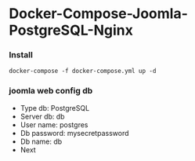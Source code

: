 # Docker-Compose-Joomla-PostgreSQL-Nginx

### Install
```cp docker-compose.yml makedb.php nginx.conf /home/user/
docker-compose -f docker-compose.yml up -d
```
### joomla web config db
- Type db: PostgreSQL
- Server db: db
- User name: postgres
- Db password: mysecretpassword
- Db name: db
- Next
